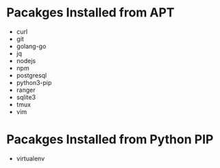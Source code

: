 # Pacakges Installed from APT
* curl
* git
* golang-go
* jq
* nodejs
* npm
* postgresql
* python3-pip
* ranger
* sqlite3
* tmux
* vim

# Pacakges Installed from Python PIP
* virtualenv
